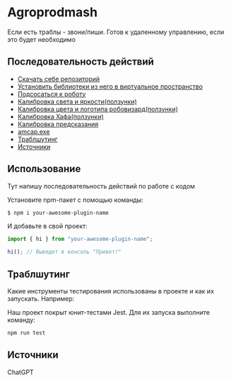 # Agroprodmash

Если есть траблы - звони/пиши. Готов к удаленному управлению, если это будет необходимо

## Последовательность действий

- [Скачать себе репозиторий](#Скачатьсеберепозиторий)
- [Установить библиотеки из него в виртуальное пространство](#Установитьбиблиотекиизнеговвиртуальноепространство)
- [Подсосаться к роботу](#Подсосатьсякроботу)
- [Калибровка света и яркости(ползунки)](#Калибровкасветаияркости)
- [Калибровка цвета и логотипа робовизард(ползунки)](#Калибровкацветаилоготипаробовизард)
- [Калибровка Хафа(ползунки)](#КалибровкаХафа)
- [Калибровка предсказания](#Калибровкапредсказания)
- [amcap.exe](#amcap.exe)
- [Траблшутинг](#Калибровкапредсказания)
- [Источники](#Источники)

## Использование

Тут напишу последовательность действий по работе с кодом

Установите npm-пакет с помощью команды:

```sh
$ npm i your-awesome-plugin-name
```

И добавьте в свой проект:

```typescript
import { hi } from "your-awesome-plugin-name";

hi(); // Выведет в консоль "Привет!"
```

## Траблшутинг

Какие инструменты тестирования использованы в проекте и как их запускать. Например:

Наш проект покрыт юнит-тестами Jest. Для их запуска выполните команду:

```sh
npm run test
```

## Источники

ChatGPT
